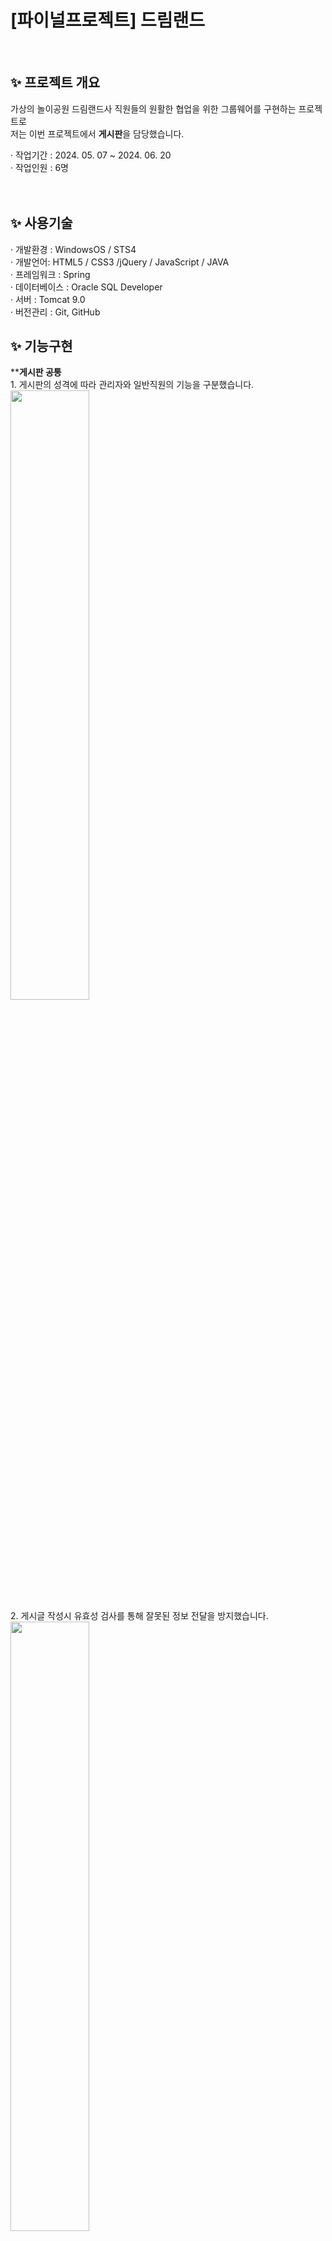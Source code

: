 <html>
  <h1> [파이널프로젝트] 드림랜드</h1>
  <br>

  <h2>✨ 프로젝트 개요</h2>
  가상의 놀이공원 드림랜드사 직원들의 원활한 협업을 위한 그룹웨어를 구현하는 프로젝트로<br>
  저는 이번 프로젝트에서 <strong>게시판</strong>을 담당했습니다.

  · 작업기간 : 2024. 05. 07 ~ 2024. 06. 20<br>
  · 작업인원 : 6명
  <br><br><br>
  
  <h2>✨ 사용기술</h2>
  · 개발환경 : WindowsOS / STS4 <br>
  · 개발언어: HTML5 / CSS3 /jQuery / JavaScript / JAVA<br>
  · 프레임워크 : Spring<br>
  · 데이터베이스 : Oracle SQL Developer<br>
  · 서버 : Tomcat 9.0<br>
  · 버전관리 : Git, GitHub

  <h2>✨ 기능구현</h2>
   **<strong>게시판 공통</strong><br>
  1. 게시판의 성격에 따라 관리자와 일반직원의 기능을 구분했습니다. <br>
  <img src="https://github.com/user-attachments/assets/276529eb-79fb-40e6-a48d-7eebb1303362" width="50%">
 <br>
  2. 게시글 작성시 유효성 검사를 통해 잘못된 정보 전달을 방지했습니다.<br>
   <img src="https://github.com/user-attachments/assets/b988e485-2f42-404c-97af-2e67616c3d71" width="50%"><br>
  3. 관리자의 편의를 위해 게시글 목록 내 수정, 삭제버튼을 구현했습니다.<br>
  
  
<br><br>
   **<strong>FAQ 게시판</strong><br>
  1. 편의성을 위해 게시글 상세보기 형식이 아닌 슬라이드탭을 이용해 목록을 구현했습니다.<br>
  <img src="https://github.com/user-attachments/assets/b60785f3-c6e1-4396-b8b0-8296ffc62920" width="50%">
  2. 각 부서별로 FAQ 내용을 확인할 수 있도록 분류하고, 검색기능을 추가했습니다.
  <img src="https://github.com/user-attachments/assets/7d375d0e-d734-4472-a58d-8b316942cbee" width="50%"> 
<br><br>
  **<strong>공지사항 게시판</strong><br>
  1. 체크박스 선택시, 게시글 목록에서 중요 표시와 함께 게시글 상단에 고정되도록 구현했습니다.<br>
  2. 파일을 첨부할 수 있도록 input창을 활용하였고, 용량이 커질 것을 대비해 최대 5개까지로 제한을 걸어두었습니다.<br>
  3. 파일을 첨부한 경우, 게시글 제목 옆 첨부파일 아이콘을 표시했습니다.<br>
  4. 원하는 첨부파일을 클릭하거나, 모두 다운로드 버튼을 클릭하면 zip파일 형태로 한번에 다운받을 수 있도록 구현했습니다.<br>
  5. 수정시 게시글의 내용과 파일을 불러와 변경가능토록 구현했습니다.
  <br><br>
  **<strong>익명 게시판</strong><br>
  1. 무한 스크롤을 사용해서 15개씩 목록이 나타나도록 구현했습니다.<br>
  2. 게시글 작성에 summernote에디터를 이용했습니다.<br>
  3. 게시글, 댓글 작성 시 추후 본인확인을 위해 AESUtils를 이용해 비밀번호를 암호화, 복호화 처리해서 구현했습니다.<br>
  4. 게시글 수정시 비밀번호를 변경할 수 있도록 구현하고, 변경하지 않는다면 원래의 비밀번호가 DB에 들어가도록 구현했습니다.<br>
  5. 본인 삭제시 화면에는 삭제되었다는 문구가 뜨지만 DB에는 저장시켜놓았고, 관리자 삭제시 영구 삭제토록 구현했습니다.
  
</html>
